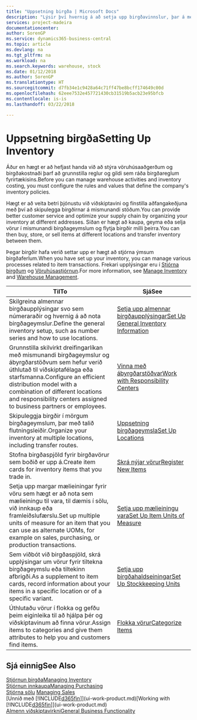 ```yaml
---
title: "Uppsetning birgða | Microsoft Docs"
description: "Lýsir því hvernig á að setja upp birgðavinnslur, þar á meðal flutningsleiðir og birgðageymslur á borð við vöruhús."
services: project-madeira
documentationcenter: 
author: SorenGP
ms.service: dynamics365-business-central
ms.topic: article
ms.devlang: na
ms.tgt_pltfrm: na
ms.workload: na
ms.search.keywords: warehouse, stock
ms.date: 01/12/2018
ms.author: SorenGP
ms.translationtype: HT
ms.sourcegitcommit: d7fb34e1c9428a64c71ff47be8bcff174649c00d
ms.openlocfilehash: 62eee7532e457721430cb31519b5acb23e95bfcb
ms.contentlocale: is-is
ms.lasthandoff: 03/22/2018

---
```

# <a name="setting-up-inventory"></a><span data-ttu-id="9b7d1-103">Uppsetning birgða</span><span class="sxs-lookup"><span data-stu-id="9b7d1-103">Setting Up Inventory</span></span>
<span data-ttu-id="9b7d1-104">Áður en hægt er að hefjast handa við að stýra vöruhúsaaðgerðum og birgðakostnaði þarf að grunnstilla reglur og gildi sem ráða birgðareglum fyrirtækisins.</span><span class="sxs-lookup"><span data-stu-id="9b7d1-104">Before you can manage warehouse activities and inventory costing, you must configure the rules and values that define the company's inventory policies.</span></span>

<span data-ttu-id="9b7d1-105">Hægt er að veita betri þjónustu við viðskiptavini og fínstilla aðfangakeðjuna með því að skipulegga birgðirnar á mismunandi stöðum.</span><span class="sxs-lookup"><span data-stu-id="9b7d1-105">You can provide better customer service and optimize your supply chain by organizing your inventory at different addresses.</span></span> <span data-ttu-id="9b7d1-106">Síðan er hægt að kaupa, geyma eða selja vörur í mismunandi birgðageymslum og flytja birgðir milli þeirra.</span><span class="sxs-lookup"><span data-stu-id="9b7d1-106">You can then buy, store, or sell items at different locations and transfer inventory between them.</span></span>

<span data-ttu-id="9b7d1-107">Þegar birgðir hafa verið settar upp er hægt að stjórna ýmsum birgðaferlum.</span><span class="sxs-lookup"><span data-stu-id="9b7d1-107">When you have set up your inventory, you can manage various processes related to item transactions.</span></span> <span data-ttu-id="9b7d1-108">Frekari upplýsingar eru í [Stjórna birgðum](inventory-manage-inventory.md) og [Vöruhúsastjórnun](warehouse-manage-warehouse.md).</span><span class="sxs-lookup"><span data-stu-id="9b7d1-108">For more information, see [Manage Inventory](inventory-manage-inventory.md) and [Warehouse Management](warehouse-manage-warehouse.md).</span></span>

| <span data-ttu-id="9b7d1-109">Til</span><span class="sxs-lookup"><span data-stu-id="9b7d1-109">To</span></span> | <span data-ttu-id="9b7d1-110">Sjá</span><span class="sxs-lookup"><span data-stu-id="9b7d1-110">See</span></span> |
| --- | --- |
| <span data-ttu-id="9b7d1-111">Skilgreina almennar birgðaupplýsingar svo sem númeraraðir og hvernig á að nota birgðageymslur.</span><span class="sxs-lookup"><span data-stu-id="9b7d1-111">Define the general inventory setup, such as number series and how to use locations.</span></span> |[<span data-ttu-id="9b7d1-112">Setja upp almennar birgðaupplýsingar</span><span class="sxs-lookup"><span data-stu-id="9b7d1-112">Set Up General Inventory Information</span></span>](inventory-how-setup-general.md) |
|<span data-ttu-id="9b7d1-113">Grunnstilla skilvirkt dreifingarlíkan með mismunandi birgðageymslur og ábyrgðarstöðvum sem hefur verið úthlutað til viðskiptafélaga eða starfsmanna.</span><span class="sxs-lookup"><span data-stu-id="9b7d1-113">Configure an efficient distribution model with a combination of different locations and responsibility centers assigned to business partners or employees.</span></span>|[<span data-ttu-id="9b7d1-114">Vinna með ábyrgðarstöðvar</span><span class="sxs-lookup"><span data-stu-id="9b7d1-114">Work with Responsibility Centers</span></span>](inventory-responsibility-centers.md)|
| <span data-ttu-id="9b7d1-115">Skipuleggja birgðir í mörgum birgðageymslum, þar með talið flutningsleiðir.</span><span class="sxs-lookup"><span data-stu-id="9b7d1-115">Organize your inventory at multiple locations, including transfer routes.</span></span> |[<span data-ttu-id="9b7d1-116">Uppsetning birgðageymsla</span><span class="sxs-lookup"><span data-stu-id="9b7d1-116">Set Up Locations</span></span>](inventory-how-register-new-items.md) |
| <span data-ttu-id="9b7d1-117">Stofna birgðaspjöld fyrir birgðavörur sem boðið er upp á.</span><span class="sxs-lookup"><span data-stu-id="9b7d1-117">Create item cards for inventory items that you trade in.</span></span> |[<span data-ttu-id="9b7d1-118">Skrá nýjar vörur</span><span class="sxs-lookup"><span data-stu-id="9b7d1-118">Register New Items</span></span>](inventory-how-register-new-items.md) |
|<span data-ttu-id="9b7d1-119">Setja upp margar mælieiningar fyrir vöru sem hægt er að nota sem mælieiningu til vara, til dæmis í sölu, við innkaup eða framleiðslufærslu.</span><span class="sxs-lookup"><span data-stu-id="9b7d1-119">Set up multiple units of measure for an item that you can use as alternate UOMs, for example on sales, purchasing, or production transactions.</span></span>|[<span data-ttu-id="9b7d1-120">Setja upp mælieiningu vara</span><span class="sxs-lookup"><span data-stu-id="9b7d1-120">Set Up Item Units of Measure</span></span>](inventory-how-setup-units-of-measure.md)|
|<span data-ttu-id="9b7d1-121">Sem viðbót við birgðaspjöld, skrá upplýsingar um vörur fyrir tiltekna birgðageymslu eða tiltekinn afbrigði.</span><span class="sxs-lookup"><span data-stu-id="9b7d1-121">As a supplement to item cards, record information about your items in a specific location or of a specific variant.</span></span>|[<span data-ttu-id="9b7d1-122">Setja upp birgðahaldseiningar</span><span class="sxs-lookup"><span data-stu-id="9b7d1-122">Set Up Stockkeeping Units</span></span>](inventory-how-to-set-up-stockkeeping-units.md)|
| <span data-ttu-id="9b7d1-123">Úthlutaðu vörur í flokka og gefðu þeim eiginleika til að hjálpa þér og viðskiptavinum að finna vörur.</span><span class="sxs-lookup"><span data-stu-id="9b7d1-123">Assign items to categories and give them attributes to help you and customers find items.</span></span> |[<span data-ttu-id="9b7d1-124">Flokka vörur</span><span class="sxs-lookup"><span data-stu-id="9b7d1-124">Categorize Items</span></span>](inventory-how-categorize-items.md) |

## <a name="see-also"></a><span data-ttu-id="9b7d1-125">Sjá einnig</span><span class="sxs-lookup"><span data-stu-id="9b7d1-125">See Also</span></span>
[<span data-ttu-id="9b7d1-126">Stjórnun birgða</span><span class="sxs-lookup"><span data-stu-id="9b7d1-126">Managing Inventory</span></span>](inventory-manage-inventory.md)  
[<span data-ttu-id="9b7d1-127">Stjórnun innkaupa</span><span class="sxs-lookup"><span data-stu-id="9b7d1-127">Managing Purchasing</span></span>](purchasing-manage-purchasing.md)  
<span data-ttu-id="9b7d1-128">[Stjórna sölu](sales-manage-sales.md)  </span><span class="sxs-lookup"><span data-stu-id="9b7d1-128">[Managing Sales](sales-manage-sales.md)  </span></span>  
<span data-ttu-id="9b7d1-129">[Unnið með [!INCLUDE[d365fin](includes/d365fin_md.md)]](ui-work-product.md)</span><span class="sxs-lookup"><span data-stu-id="9b7d1-129">[Working with [!INCLUDE[d365fin](includes/d365fin_md.md)]](ui-work-product.md)</span></span>  
[<span data-ttu-id="9b7d1-130">Almenn viðskiptavirkni</span><span class="sxs-lookup"><span data-stu-id="9b7d1-130">General Business Functionality</span></span>](ui-across-business-areas.md)

